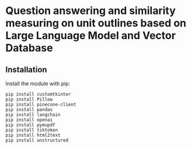 # Question answering and similarity measuring on unit outlines based on Large Language Model and Vector Database 

## Installation
Install the module with pip:
```
pip install customtkinter
pip install Pillow
pip install pinecone-client
pip install pandas
pip install langchain
pip install openai
pip install pymupdf
pip install tiktoken
pip install html2text
pip install unstructured
```
